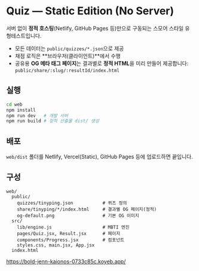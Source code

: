 # Quiz — **Static Edition (No Server)**

서버 없이 **정적 호스팅**(Netlify, GitHub Pages 등)만으로 구동되는 스모어 스타일 유형테스트입니다.

- 모든 데이터는 `public/quizzes/*.json`으로 제공
- 채점 로직은 **브라우저(클라이언트)**에서 수행
- 공유용 **OG 메타 태그 페이지**는 결과별로 **정적 HTML**을 미리 만들어 제공합니다: `public/share/:slug/:resultId/index.html`

## 실행

```bash
cd web
npm install
npm run dev   # 개발 서버
npm run build # 정적 산출물 dist/ 생성
```

## 배포

`web/dist` 폴더를 Netlify, Vercel(Static), GitHub Pages 등에 업로드하면 끝입니다.

## 구성

```
web/
  public/
    quizzes/tinyping.json           # 퀴즈 정의
    share/tinyping/*/index.html     # 결과별 OG 페이지(정적)
    og-default.png                  # 기본 OG 이미지
  src/
    lib/engine.js                   # MBTI 엔진
    pages/Quiz.jsx, Result.jsx      # 페이지
    components/Progress.jsx         # 컴포넌트
    styles.css, main.jsx, App.jsx
  index.html
```

https://bold-jenn-kaionos-0733c85c.koyeb.app/
